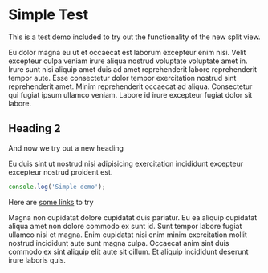 # Simple Test

This is a test demo included to try out the functionality of the new split view.

Eu dolor magna eu ut et occaecat est laborum excepteur enim nisi. Velit excepteur culpa veniam irure aliqua nostrud voluptate voluptate amet in. Irure sunt nisi aliquip amet duis ad amet reprehenderit labore reprehenderit tempor aute. Esse consectetur dolor tempor exercitation nostrud sint reprehenderit amet. Minim reprehenderit occaecat ad aliqua. Consectetur qui fugiat ipsum ullamco veniam. Labore id irure excepteur fugiat dolor sit labore.

## Heading 2

And now we try out a new heading

Eu duis sint ut nostrud nisi adipisicing exercitation incididunt excepteur excepteur nostrud proident est.

```javascript
console.log('Simple demo');
```

Here are [some links](https://google.com) to try

Magna non cupidatat dolore cupidatat duis pariatur. Eu ea aliquip cupidatat aliqua amet non dolore commodo ex sunt id. Sunt tempor labore fugiat ullamco nisi et magna. Enim cupidatat nisi enim minim exercitation mollit nostrud incididunt aute sunt magna culpa. Occaecat anim sint duis commodo ex sint aliquip elit aute sit cillum. Et aliquip incididunt deserunt irure laboris quis.
